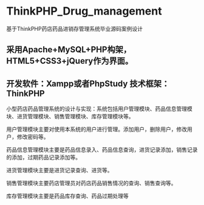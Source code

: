 # ThinkPHP_Drug_management
基于ThinkPHP药店药品进销存管理系统毕业源码案例设计
## 采用Apache+MySQL+PHP构架，HTML5+CSS3+jQuery作为界面。
## 开发软件：Xampp或者PhpStudy  技术框架：ThinkPHP

  小型药店药品管理系统的设计与实现：系统包括用户管理模块、药品信息管理模块、进货管理模块、销售管理模块、库存管理模块等。
  
用户管理模块主要对使用本系统的用户进行管理。添加用户，删除用户，修改用户，修改密码等。

药品信息管理模块主要是药品信息录入、药品信息查询，进货记录添加，销售记录的添加，过期药品记录添加等。

进货管理模块主要是进货记录查询、进货等。

销售管理模块主要药店管理员对药店药品销售情况的查询、销售查询等。

库存管理模块主要是药品库存查询、药品过期处理等
